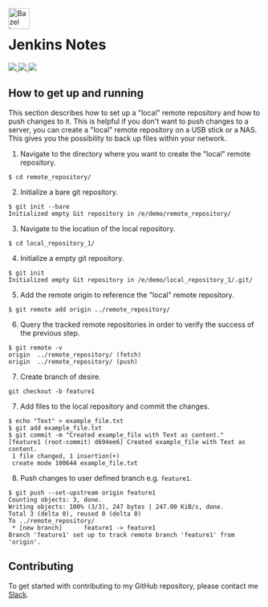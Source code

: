 <img src="https://upload.wikimedia.org/wikipedia/commons/thumb/e/e9/Jenkins_logo.svg/556px-Jenkins_logo.svg.png" alt="Bazel logo" height="42px" width="42px" align="left"><br>

# Jenkins Notes
<div>
    <a href="https://github.com/NaPiZip/Tipps-and-tricks">
        <img src="https://img.shields.io/badge/Document%20Version-0.0.1-brightgreen"/>
    </a>
    <a href="https://www.microsoft.com">
        <img src="https://img.shields.io/badge/Windows%2010%20x64-10.0.17134%20Build%2017134-blue.svg"/>
    </a>
    <a href="https://jenkins.io/">
        <img src="https://img.shields.io/badge/Jenkins%20Version-2.176.2-blue"/>
    </a>
</div>

## How to get up and running
This section describes how to set up a "local" remote repository and how to push changes to it. This is helpful if you don't want to push changes to a server, you can create a "local" remote repository on a USB stick or a NAS. This gives you the possibility to back up files within your network.

1. Navigate to the directory where you want to create the "local" remote repository.
```
$ cd remote_repository/
```
2. Initialize a bare git repository.
```
$ git init --bare
Initialized empty Git repository in /e/demo/remote_repository/
```
3. Navigate to the location of the local repository.
```
$ cd local_repository_1/
```
4. Initialize a empty git repository.
```
$ git init
Initialized empty Git repository in /e/demo/local_repository_1/.git/
```
5. Add the remote origin to reference the "local" remote repository.
```
$ git remote add origin ../remote_repository/
```
6. Query the tracked remote repositories in order to verify the success of the previous step.
```
$ git remote -v
origin  ../remote_repository/ (fetch)
origin  ../remote_repository/ (push)
```
7. Create branch of desire.
```
git checkout -b feature1
```
7. Add files to the local repository and commit the changes.
```
$ echo "Text" > example_file.txt
$ git add example_file.txt
$ git commit -m "Created example_file with Text as content."
[feature1 (root-commit) d694ee6] Created example_file with Text as content.
 1 file changed, 1 insertion(+)
 create mode 100644 example_file.txt
```
8. Push changes to user defined branch e.g. `feature1`.
```
$ git push --set-upstream origin feature1
Counting objects: 3, done.
Writing objects: 100% (3/3), 247 bytes | 247.00 KiB/s, done.
Total 3 (delta 0), reused 0 (delta 0)
To ../remote_repository/
 * [new branch]      feature1 -> feature1
Branch 'feature1' set up to track remote branch 'feature1' from 'origin'.
```

## Contributing
To get started with contributing to my GitHub repository, please contact me [Slack](https://join.slack.com/t/napi-friends/shared_invite/enQtNDg3OTg5NDc1NzUxLWU1MWNhNmY3ZTVmY2FkMDM1ODg1MWNlMDIyYTk1OTg4OThhYzgyNDc3ZmE5NzM1ZTM2ZDQwZGI0ZjU2M2JlNDU).

